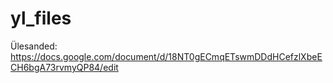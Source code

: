 # yl_files
Ülesanded: https://docs.google.com/document/d/18NT0gECmqETswmDDdHCefzlXbeECH6bgA73rvmyQP84/edit
